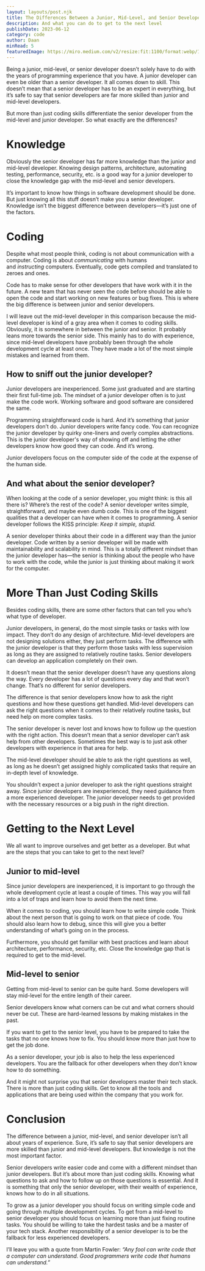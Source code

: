 ```yaml
---
layout: layouts/post.njk
title: The Differences Between a Junior, Mid-Level, and Senior Developer
description: And what you can do to get to the next level
publishDate: 2023-06-12
category: code
author: Daan
minRead: 5
featuredImage: https://miro.medium.com/v2/resize:fit:1100/format:webp/1*6NsIBhzaRwsnV8ecfzGW0Q.jpeg
---
```

<!--StartFragment-->

Being a junior, mid-level, or senior developer doesn’t solely have to do with the years of programming experience that you have. A junior developer can even be older than a senior developer. It all comes down to skill. This doesn’t mean that a senior developer has to be an expert in everything, but it’s safe to say that senior developers are far more skilled than junior and mid-level developers.

But more than just coding skills differentiate the senior developer from the mid-level and junior developer. So what exactly are the differences?

# Knowledge

Obviously the senior developer has far more knowledge than the junior and mid-level developer. Knowing design patterns, architecture, automating testing, performance, security, etc. is a good way for a junior developer to close the knowledge gap with the mid-level and senior developers.

It’s important to know how things in software development should be done. But just knowing all this stuff doesn’t make you a senior developer. Knowledge isn’t the biggest difference between developers—it’s just one of the factors.

# Coding

Despite what most people think, coding is not about communication with a computer. Coding is about *communicating* with humans and *instructing* computers. Eventually, code gets compiled and translated to zeroes and ones.

Code has to make sense for other developers that have work with it in the future. A new team that has never seen the code before should be able to open the code and start working on new features or bug fixes. This is where the big difference is between junior and senior developers.

I will leave out the mid-level developer in this comparison because the mid-level developer is kind of a gray area when it comes to coding skills. Obviously, it is somewhere in between the junior and senior. It probably leans more towards the senior side. This mainly has to do with experience, since mid-level developers have probably been through the whole development cycle at least once. They have made a lot of the most simple mistakes and learned from them.

## How to sniff out the junior developer?

Junior developers are inexperienced. Some just graduated and are starting their first full-time job. The mindset of a junior developer often is to just make the code work. Working software and good software are considered the same.

Programming straightforward code is hard. And it’s something that junior developers don’t do. Junior developers write fancy code. You can recognize the junior developer by quirky one-liners and overly complex abstractions. This is the junior developer's way of showing off and letting the other developers know how good they can code. And it’s wrong.

Junior developers focus on the computer side of the code at the expense of the human side.

## And what about the senior developer?

When looking at the code of a senior developer, you might think: is this all there is? Where’s the rest of the code? A senior developer writes simple, straightforward, and maybe even dumb code. This is one of the biggest qualities that a developer can have when it comes to programming. A senior developer follows the KISS principle: *Keep it simple, stupid.*

A senior developer thinks about their code in a different way than the junior developer. Code written by a senior developer will be made with maintainability and scalability in mind. This is a totally different mindset than the junior developer has—the senior is thinking about the people who have to work with the code, while the junior is just thinking about making it work for the computer.

# More Than Just Coding Skills

Besides coding skills, there are some other factors that can tell you who’s what type of developer.

Junior developers, in general, do the most simple tasks or tasks with low impact. They don’t do any design of architecture. Mid-level developers are not designing solutions either, they just perform tasks. The difference with the junior developer is that they perform those tasks with less supervision as long as they are assigned to relatively routine tasks. Senior developers can develop an application completely on their own.

It doesn’t mean that the senior developer doesn’t have any questions along the way. Every developer has a lot of questions every day and that won’t change. That’s no different for senior developers.

The difference is that senior developers know how to ask the right questions and how these questions get handled. Mid-level developers can ask the right questions when it comes to their relatively routine tasks, but need help on more complex tasks.

The senior developer is never lost and knows how to follow up the question with the right action. This doesn’t mean that a senior developer can’t ask help from other developers. Sometimes the best way is to just ask other developers with experience in that area for help.

The mid-level developer should be able to ask the right questions as well, as long as he doesn’t get assigned highly complicated tasks that require an in-depth level of knowledge.

You shouldn’t expect a junior developer to ask the right questions straight away. Since junior developers are inexperienced, they need guidance from a more experienced developer. The junior developer needs to get provided with the necessary resources or a big push in the right direction.

# Getting to the Next Level

We all want to improve ourselves and get better as a developer. But what are the steps that you can take to get to the next level?

## Junior to mid-level

Since junior developers are inexperienced, it is important to go through the whole development cycle at least a couple of times. This way you will fall into a lot of traps and learn how to avoid them the next time.

When it comes to coding, you should learn how to write simple code. Think about the next person that is going to work on that piece of code. You should also learn how to debug, since this will give you a better understanding of what’s going on in the process.

Furthermore, you should get familiar with best practices and learn about architecture, performance, security, etc. Close the knowledge gap that is required to get to the mid-level.

## Mid-level to senior

Getting from mid-level to senior can be quite hard. Some developers will stay mid-level for the entire length of their career.

Senior developers know what corners can be cut and what corners should never be cut. These are hard-learned lessons by making mistakes in the past.

If you want to get to the senior level, you have to be prepared to take the tasks that no one knows how to fix. You should know more than just how to get the job done.

As a senior developer, your job is also to help the less experienced developers. You are the fallback for other developers when they don’t know how to do something.

And it might not surprise you that senior developers master their tech stack. There is more than just coding skills. Get to know all the tools and applications that are being used within the company that you work for.

# Conclusion

The difference between a junior, mid-level, and senior developer isn’t all about years of experience. Sure, it’s safe to say that senior developers are more skilled than junior and mid-level developers. But knowledge is not the most important factor.

Senior developers write easier code and come with a different mindset than junior developers. But it’s about more than just coding skills. Knowing what questions to ask and how to follow up on those questions is essential. And it is something that only the senior developer, with their wealth of experience, knows how to do in all situations.

To grow as a junior developer you should focus on writing simple code and going through multiple development cycles. To get from a mid-level to senior developer you should focus on learning more than just fixing routine tasks. You should be willing to take the hardest tasks and be a master of your tech stack. Another responsibility of a senior developer is to be the fallback for less experienced developers.

I’ll leave you with a quote from Martin Fowler: *“Any fool can write code that a computer can understand. Good programmers write code that humans can understand.”*

<!--EndFragment-->